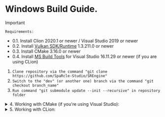 # Windows Build Guide.
 
> [!IMPORTANT]
> ```Requirements:```
> - 0.1. Install Clion 2020.1 or newer / Visual Studio 2019 or newer
> - 0.2. Install [Vulkan SDK/Runtime](https://vulkan.lunarg.com/sdk/home) 1.3.211.0 or newer
> - 0.3. Install CMake 3.16.0 or newer
> - 0.4. Install [MS Build Tools](https://download.visualstudio.microsoft.com/download/pr/996d318f-4bd0-4f73-8554-ea3ed556ce9b/9610a60ad452c33dd3f9e8d3b4ce5d88d278f8b063d88717e08e1c0c13c29233/vs_BuildTools.exe) for Visual Studio 16.11.29 or newer (if you are using CLion)
1. ```Clone repository via the command "git clone https://github.com/SpaRcle-Studio/SREngine"```
2. ```Switch to the "dev" (or another one) branch via the command "git checkout branch_name"```
3. ```Run command "git submodule update --init --recursive" in repository folder```
 <details>
 <summary> 4. Working with CMake (if you're using Visual Studio): </summary>

    - 4.1 Open CMake GUI
  
    - 4.2 Choose the path to the SREngine folder (where the source code is located).
  
    - 4.3 Choose the path where to build the binaries (SREngine/Build).
     
    - 4.4 Press "Configure" and choose your VS version.
    
    - 4.5 Press "Generate"

    - 4.6 Open Visual Studio solution

    - 4.7 Set as startap project SREngine 

    - 4.8 Run build 

 </details>
 <details>
 <summary> 5. Working with CLion: </summary>

    - 5.1 Press Ctrl + Alt + S to open Settings window
    
    - 5.2. Select "Build, Execution, Deployment" on the left
    
    - 5.3. Select "Toolchains"
    
    - 5.4. Add (Alt + Insert) Visual Studio compiler
    
    - 5.5. Select amd64 in "Architecture:"
    
    - 5.6. Repeat 5.2
    
    - 5.7. Select "CMake"
    
    - 5.8. Pass "-j*" argument as "Build options", while * is a number of your logical processors minus 2
    
    - 5.9. In Project window right-click SREngine folder and click "Reload CMake Project"
    
    - 5.10. Click "Run 'SREngine'" (Shift + F10)
 </details>